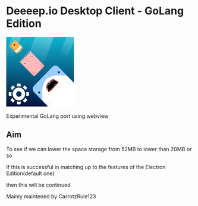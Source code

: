 # Deeeep.io Desktop Client - GoLang Edition

![logo_go](assets/Logo_182x187.png)

Experimental GoLang port using webview

## Aim

To see if we can lower the space storage from 52MB to lower than 20MB or so

If this is successful in matching up to the features of the Electron Edition(default one)

then this will be continued

Mainly maintened by CarrotzRule123
